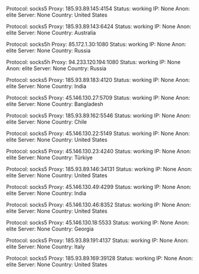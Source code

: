 Protocol: socks5
Proxy: 185.93.89.145:4154
Status: working
IP: None
Anon: elite
Server: None
Country: United States

Protocol: socks5
Proxy: 185.93.89.143:6424
Status: working
IP: None
Anon: elite
Server: None
Country: Australia

Protocol: socks5h
Proxy: 85.172.1.30:1080
Status: working
IP: None
Anon: elite
Server: None
Country: Russia

Protocol: socks5h
Proxy: 94.233.120.194:1080
Status: working
IP: None
Anon: elite
Server: None
Country: Russia

Protocol: socks5
Proxy: 185.93.89.183:4120
Status: working
IP: None
Anon: elite
Server: None
Country: India

Protocol: socks5
Proxy: 45.146.130.27:5709
Status: working
IP: None
Anon: elite
Server: None
Country: Bangladesh

Protocol: socks5
Proxy: 185.93.89.162:5546
Status: working
IP: None
Anon: elite
Server: None
Country: Chile

Protocol: socks5
Proxy: 45.146.130.22:5149
Status: working
IP: None
Anon: elite
Server: None
Country: United States

Protocol: socks5
Proxy: 45.146.130.23:4240
Status: working
IP: None
Anon: elite
Server: None
Country: Türkiye

Protocol: socks5
Proxy: 185.93.89.146:34131
Status: working
IP: None
Anon: elite
Server: None
Country: United States

Protocol: socks5
Proxy: 45.146.130.49:4299
Status: working
IP: None
Anon: elite
Server: None
Country: India

Protocol: socks5
Proxy: 45.146.130.46:8352
Status: working
IP: None
Anon: elite
Server: None
Country: United States

Protocol: socks5
Proxy: 45.146.130.18:5533
Status: working
IP: None
Anon: elite
Server: None
Country: Georgia

Protocol: socks5
Proxy: 185.93.89.191:4137
Status: working
IP: None
Anon: elite
Server: None
Country: Italy

Protocol: socks5
Proxy: 185.93.89.169:39128
Status: working
IP: None
Anon: elite
Server: None
Country: United States

